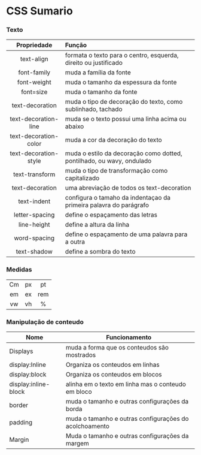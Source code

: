 # CSS Sumario

### Texto

|Propriedade|Função|
| :--:|:--|
|text-align|formata o texto para o centro, esquerda, direito ou justificado|
|font-family|muda a família da fonte|
|font-weight|muda o tamanho da espessura da fonte|
|font=size|muda o tamanho da fonte|
|text-decoration|muda o tipo de decoração do texto, como sublinhado, tachado|
|text-decoration-line|muda se o texto possui uma linha acima ou abaixo|
|text-decoration-color|muda a cor da decoração do texto|
|text-decoration-style|muda o estilo da decoração como dotted, pontilhado, ou wavy, ondulado|
|text-transform|muda o tipo de transformação como capitalizado|
|text-decoration|uma abreviação de todos os text-decoration|
|text-indent|configura o tamaho da indentaçao da primeira palavra do parágrafo|
|letter-spacing|define o espaçamento das letras|
|line-height|define a altura da linha|
|word-spacing|define o espaçamento de uma palavra para a outra|
|text-shadow|define a sombra do texto|

### Medidas

|||| 
|:--:|:--:|:--:|
|Cm|px|pt|
|em|ex|rem|
|vw|vh|%

### Manipulação de conteudo
|Nome|Funcionamento|
|--|--|
|Displays|muda a forma que os conteudos são mostrados|
|display:Inline|Organiza os conteudos em linhas|
|display:block|Organiza os conteudos em blocos|
|display:inline-block| alinha em o texto em linha mas o conteudo em bloco|
|border|muda o tamanho e outras configurações da borda|
|padding|muda o tamanho e outras configurações do acolchoamento|
|Margin|Muda o tamanho e outras configurações da margem|
